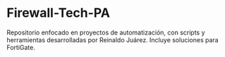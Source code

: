 # Firewall-Tech-PA
Repositorio enfocado en proyectos de automatización, con scripts y herramientas desarrolladas por Reinaldo Juárez. Incluye soluciones para FortiGate.
